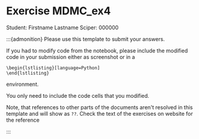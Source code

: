 # Exercise MDMC_ex4

Student:  Firstname Lastname    Sciper: 000000

:::{admonition} Please use this template to submit your answers. 

If you had to modify code from the notebook, please include the modified code in your submission either as screenshot or in a 

```
\begin{lstlisting}[language=Python]
\end{lstlisting}
```


environment. 

You only need to include the code cells that you modified.

Note, that references to other parts of the documents aren't resolved in this template and will show as `??`. Check the text of the exercises on website for the reference

:::
